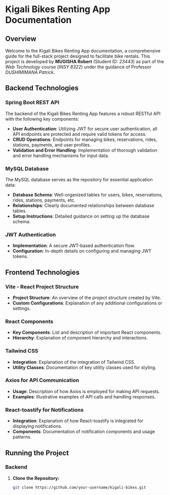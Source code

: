 # Kigali Bikes Renting App Documentation

## Overview

Welcome to the Kigali Bikes Renting App documentation, a comprehensive guide for the full-stack project designed to facilitate bike rentals. This project is developed by **MUGISHA Robert** (Student ID: *23443*) as part of the *Web Technology* course (*INSY 8322*) under the guidance of Professor *DUSHIMIMANA Patrick*.

## Backend Technologies

### Spring Boot REST API

The backend of the Kigali Bikes Renting App features a robust RESTful API with the following key components:

- **User Authentication**: Utilizing JWT for secure user authentication, all API endpoints are protected and require valid tokens for access.
- **CRUD Operations**: Endpoints for managing bikes, reservations, rides, stations, payments, and user profiles.
- **Validation and Error Handling**: Implementation of thorough validation and error handling mechanisms for input data.

### MySQL Database

The MySQL database serves as the repository for essential application data:

- **Database Schema**: Well-organized tables for users, bikes, reservations, rides, stations, payments, etc.
- **Relationships**: Clearly documented relationships between database tables.
- **Setup Instructions**: Detailed guidance on setting up the database schema.

### JWT Authentication

- **Implementation**: A secure JWT-based authentication flow.
- **Configuration**: In-depth details on configuring and managing JWT tokens.

## Frontend Technologies

### Vite - React Project Structure

- **Project Structure**: An overview of the project structure created by Vite.
- **Custom Configurations**: Explanation of any additional configurations or settings.

### React Components

- **Key Components**: List and description of important React components.
- **Hierarchy**: Explanation of component hierarchy and interactions.

### Tailwind CSS

- **Integration**: Explanation of the integration of Tailwind CSS.
- **Utility Classes**: Documentation of key utility classes used for styling.

### Axios for API Communication

- **Usage**: Description of how Axios is employed for making API requests.
- **Examples**: Illustrative examples of API calls and handling responses.

### React-toastify for Notifications

- **Integration**: Explanation of how React-toastify is integrated for displaying notifications.
- **Components**: Documentation of notification components and usage patterns.

## Running the Project

### Backend

1. **Clone the Repository:**
   ```bash
   git clone https://github.com/your-username/kigali-bikes.git
